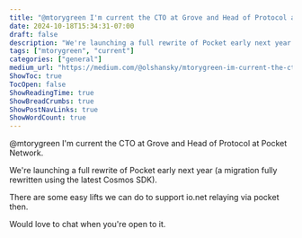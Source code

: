 ```yaml
---
title: "@mtorygreen I'm current the CTO at Grove and Head of Protocol at Pocket Network."
date: 2024-10-18T15:34:31-07:00
draft: false
description: "We're launching a full rewrite of Pocket early next year (a migration fully rewritten using the latest Cosmos SDK)."
tags: ["mtorygreen", "current"]
categories: ["general"]
medium_url: "https://medium.com/@olshansky/mtorygreen-im-current-the-cto-at-grove-and-head-of-protocol-at-pocket-network-92cde016e109"
ShowToc: true
TocOpen: false
ShowReadingTime: true
ShowBreadCrumbs: true
ShowPostNavLinks: true
ShowWordCount: true
---
```


@mtorygreen I'm current the CTO at Grove and Head of Protocol at Pocket Network.

We're launching a full rewrite of Pocket early next year (a migration fully rewritten using the latest Cosmos SDK).

There are some easy lifts we can do to support io.net relaying via pocket then.

Would love to chat when you're open to it.

